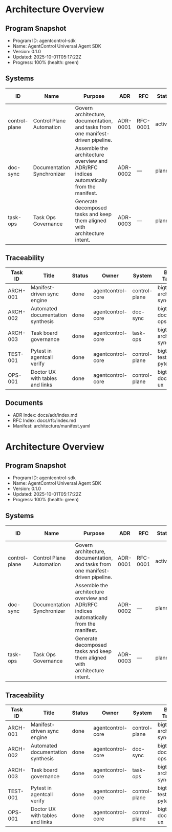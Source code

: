 # Architecture Overview

## Program Snapshot
- Program ID: agentcontrol-sdk
- Name: AgentControl Universal Agent SDK
- Version: 0.1.0
- Updated: 2025-10-01T05:17:22Z
- Progress: 100% (health: green)

## Systems
| ID | Name | Purpose | ADR | RFC | Status | Dependencies | Roadmap Phase | Key Metrics |
| --- | --- | --- | --- | --- | --- | --- | --- | --- |
| control-plane | Control Plane Automation | Govern architecture, documentation, and tasks from one manifest-driven pipeline. | ADR-0001 | RFC-0001 | active | — | m_q1 | quality_pct=95, cycle_hours=2, drift_tolerance_min=0 |
| doc-sync | Documentation Synchronizer | Assemble the architecture overview and ADR/RFC indices automatically from the manifest. | ADR-0002 | — | planned | control-plane | m_q1 | freshness_minutes=5, coverage_pct=100 |
| task-ops | Task Ops Governance | Generate decomposed tasks and keep them aligned with architecture intent. | ADR-0003 | — | planned | control-plane, doc-sync | m_q1 | update_latency_minutes=5, traceability_pct=100 |

## Traceability
| Task ID | Title | Status | Owner | System | Big Task | Epic | Phase |
| --- | --- | --- | --- | --- | --- | --- | --- |
| ARCH-001 | Manifest-driven sync engine | done | agentcontrol-core | control-plane | bigtask-arch-sync | sdk-foundation | m_q1 |
| ARCH-002 | Automated documentation synthesis | done | agentcontrol-core | doc-sync | bigtask-doc-ops | sdk-foundation | m_q1 |
| ARCH-003 | Task board governance | done | agentcontrol-core | task-ops | bigtask-arch-sync | sdk-foundation | m_q1 |
| TEST-001 | Pytest in agentcall verify | done | agentcontrol-core | control-plane | bigtask-test-pytest | sdk-foundation | m_q1 |
| OPS-001 | Doctor UX with tables and links | done | agentcontrol-core | control-plane | bigtask-doctor-ux | sdk-foundation | m_q1 |

## Documents
- ADR Index: docs/adr/index.md
- RFC Index: docs/rfc/index.md
- Manifest: architecture/manifest.yaml
<!-- agentcontrol:start:agentcontrol-architecture-overview -->
# Architecture Overview

## Program Snapshot
- Program ID: agentcontrol-sdk
- Name: AgentControl Universal Agent SDK
- Version: 0.1.0
- Updated: 2025-10-01T05:17:22Z
- Progress: 100% (health: green)

## Systems
| ID | Name | Purpose | ADR | RFC | Status | Dependencies | Roadmap Phase | Key Metrics |
| --- | --- | --- | --- | --- | --- | --- | --- | --- |
| control-plane | Control Plane Automation | Govern architecture, documentation, and tasks from one manifest-driven pipeline. | ADR-0001 | RFC-0001 | active | — | m_q1 | quality_pct=95, cycle_hours=2, drift_tolerance_min=0 |
| doc-sync | Documentation Synchronizer | Assemble the architecture overview and ADR/RFC indices automatically from the manifest. | ADR-0002 | — | planned | control-plane | m_q1 | freshness_minutes=5, coverage_pct=100 |
| task-ops | Task Ops Governance | Generate decomposed tasks and keep them aligned with architecture intent. | ADR-0003 | — | planned | control-plane, doc-sync | m_q1 | update_latency_minutes=5, traceability_pct=100 |

## Traceability
| Task ID | Title | Status | Owner | System | Big Task | Epic | Phase |
| --- | --- | --- | --- | --- | --- | --- | --- |
| ARCH-001 | Manifest-driven sync engine | done | agentcontrol-core | control-plane | bigtask-arch-sync | sdk-foundation | m_q1 |
| ARCH-002 | Automated documentation synthesis | done | agentcontrol-core | doc-sync | bigtask-doc-ops | sdk-foundation | m_q1 |
| ARCH-003 | Task board governance | done | agentcontrol-core | task-ops | bigtask-arch-sync | sdk-foundation | m_q1 |
| TEST-001 | Pytest in agentcall verify | done | agentcontrol-core | control-plane | bigtask-test-pytest | sdk-foundation | m_q1 |
| OPS-001 | Doctor UX with tables and links | done | agentcontrol-core | control-plane | bigtask-doctor-ux | sdk-foundation | m_q1 |
<!-- agentcontrol:end:agentcontrol-architecture-overview -->
